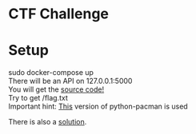 # CTF Challenge

# Setup
sudo docker-compose up  
There will be an API on 127.0.0.1:5000  
You will get the [source code!](app.py)  
Try to get /flag.txt  
Important hint: [This](https://github.com/peakwinter/python-pacman/blob/0.4.1/pacman.py) version of python-pacman is used  

There is also a [solution](SOLUTION.md).  
